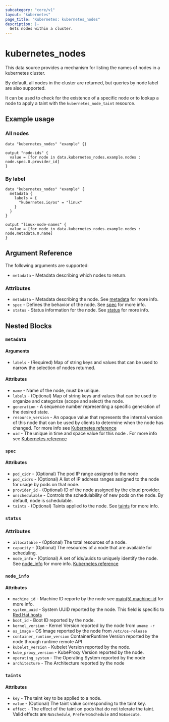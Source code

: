 ```yaml
---
subcategory: "core/v1"
layout: "kubernetes"
page_title: "Kubernetes: kubernetes_nodes"
description: |-
  Gets nodes within a cluster.
---
```


# kubernetes_nodes

This data source provides a mechanism for listing the names of nodes in a kubernetes cluster.

By default, all nodes in the cluster are returned, but queries by node label are also supported.

It can be used to check for the existence of a specific node or to lookup a node to apply a taint with the `kubernetes_node_taint` resource.

## Example usage

### All nodes

```hcl
data "kubernetes_nodes" "example" {}

output "node-ids" {
  value = [for node in data.kubernetes_nodes.example.nodes : node.spec.0.provider_id]
}
```

### By label

```hcl
data "kubernetes_nodes" "example" {
  metadata {
    labels = {
      "kubernetes.io/os" = "linux"
    }
  }
}

output "linux-node-names" {
  value = [for node in data.kubernetes_nodes.example.nodes : node.metadata.0.name]
}
```

## Argument Reference

The following arguments are supported:

* `metadata` - Metadata describing which nodes to return.

### Attributes

* `metadata` - Metadata describing the node. See [metadata](#metadata) for more
  info.
* `spec` - Defines the behavior of the node. See [spec](#spec) for more info.
* `status` - Status information for the node.  See [status](#status) for more
  info.

## Nested Blocks

### `metadata`

#### Arguments

* `labels` - (Required) Map of string keys and values that can be used to narrow the selection of nodes returned.

#### Attributes

* `name` - Name of the node, must be unique. 
* `labels` - (Optional) Map of string keys and values that can be used to organize and categorize (scope and select) the node.
* `generation` - A sequence number representing a specific generation of the desired state.
* `resource_version` - An opaque value that represents the internal version of this node that can be used by clients to determine when the node has changed. For more info see [Kubernetes reference](https://github.com/kubernetes/community/blob/master/contributors/devel/sig-architecture/api-conventions.md#concurrency-control-and-consistency)
* `uid` - The unique in time and space value for this node . For more info see [Kubernetes reference](http://kubernetes.io/docs/user-guide/identifiers#uids)

### `spec`

#### Attributes

* `pod_cidr` - (Optional) The pod IP range assigned to the node
* `pod_cidrs` - (Optional) A list of IP address ranges assigned to the node for
  usage by pods on that node.
* `provider_id` - (Optional) ID of the node assigned by the cloud provider.
* `unschedulable` - Controls the schedulability of new pods on the node.  By default, node is schedulable.
* `taints` - (Optional) Taints applied to the node.  See [taints](#taints) for
  more info.

### `status`

### Attributes

* `allocatable` - (Optional) The total resources of a node.
* `capacity` - (Optional) The resources of a node that are available for scheduling.
* `node_info` - (Optional) A set of ids/uuids to uniquely identify the node. See [node_info](#node_info) for more info. [Kubernetes reference](https://kubernetes.io/docs/concepts/nodes/node/#info)

### `node_info`

#### Attributes

* `machine_id` - Machine ID reporte by the node see [main(5)
  machine-id](http://man7.org/linux/man-pages/man5/machine-id.5.html) for more info.
* `system_uuid` - System UUID reported by the node. This field is
  specific to [Red Hat hosts](https://access.redhat.com/documentation/en-us/red_hat_subscription_management/1/html/rhsm/uuid)
* `boot_id` - Boot ID reported by the node.
* `kernel_version` - Kernel Version reported by the node from `uname -r`
* `os_image` - OS Image reported by the node from `/etc/os-release`
* `container_runtime_version` ContainerRuntime Version reported by the node through runtime remote API
* `kubelet_version` - Kubelet Version reported by the node.
* `kube_proxy_version` - KubeProxy Version reported by the node.
* `operating_system` - The Operating System reported by the node
* `architecture` - The Architecture reported by the node

### `taints`

#### Attributes

* `key` - The taint key to be applied to a node.
* `value` - (Optional) The taint value corresponding to the taint key.
* `effect` - The effect of the taint on pods that do not tolerate the taint. Valid effects are `NoSchedule`, `PreferNoSchedule` and `NoExecute`.
